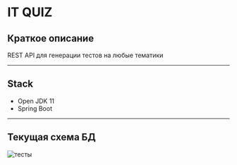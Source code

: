# IT QUIZ
## Краткое описание
REST API для генерации тестов на любые тематики
***
## Stack
- Open JDK 11
- Spring Boot
***
## Текущая схема БД
![тесты](https://i.ibb.co/MSqCPJX/2021-04-07-143054.png)